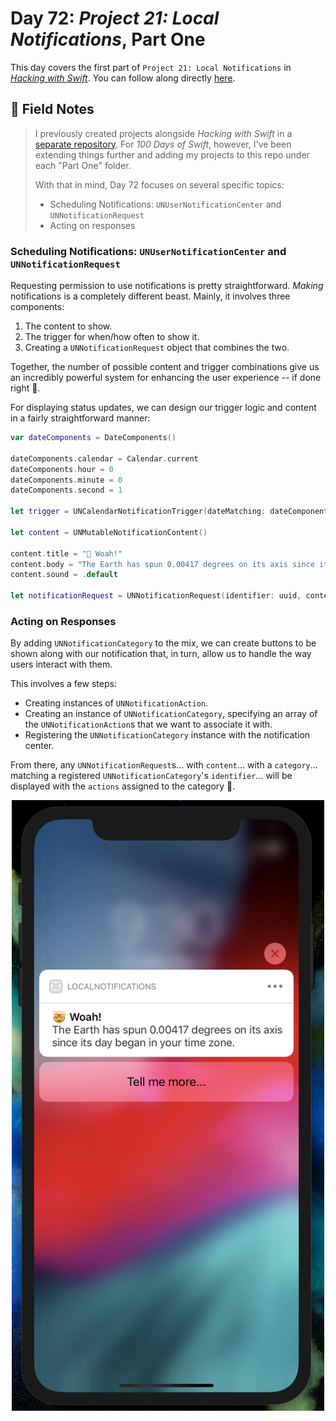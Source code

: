 # Day 72: _Project 21: Local Notifications_, Part One

This day covers the first part of `Project 21: Local Notifications` in _[Hacking with Swift](https://www.hackingwithswift.com/read/21)_.
You can follow along directly [here](https://www.hackingwithswift.com/100/72).


## 📒 Field Notes

> I previously created projects alongside _Hacking with Swift_ in a [separate repository](https://github.com/CypherPoet/book--hacking-with-swift). For _100 Days of Swift_, however, I've been extending things further and adding my projects to this repo under each "Part One" folder.
>
> With that in mind, Day 72 focuses on several specific topics:
>
> - Scheduling Notifications: `UNUserNotificationCenter` and `UNNotificationRequest`
> - Acting on responses


### Scheduling Notifications: `UNUserNotificationCenter` and `UNNotificationRequest`

Requesting permission to use notifications is pretty straightforward. _Making_ notifications is a completely different beast. Mainly, it involves three components:

1. The content to show.
2. The trigger for when/how often to show it.
3. Creating a `UNNotificationRequest` object that combines the two.

Together, the number of possible content and trigger combinations give us an incredibly powerful system for  enhancing the user experience -- if done right 🙂.

For displaying status updates, we can design our trigger logic and content in a fairly straightforward manner:


```swift
var dateComponents = DateComponents()

dateComponents.calendar = Calendar.current
dateComponents.hour = 0
dateComponents.minute = 0
dateComponents.second = 1

let trigger = UNCalendarNotificationTrigger(dateMatching: dateComponents, repeats: true)

let content = UNMutableNotificationContent()

content.title = "🤯 Woah!"
content.body = "The Earth has spun 0.00417 degrees on its axis since its day began in your time zone."
content.sound = .default

let notificationRequest = UNNotificationRequest(identifier: uuid, content: content, trigger: Trigger.firstSecondOfDay)

```


### Acting on Responses

By adding `UNNotificationCategory` to the mix, we can create buttons to be shown along with our notification that, in turn, allow us to handle the way users interact with them.

This involves a few steps:

- Creating instances of `UNNotificationAction`.
- Creating an instance of `UNNotificationCategory`, specifying an array of the `UNNotificationAction`s that we want to associate it with.
- Registering the `UNNotificationCategory` instance with the notification center.


From there, any `UNNotificationRequest`s... with `content`... with a `category`... matching a registered `UNNotificationCategory`'s `identifier`... will be displayed with the `actions` assigned to the category 💪.


<div style="text-align: center;">
  <img src="./projects/LocalNotifications/Screenshots/screenshot-1.png" width="500px"/>
</div>

